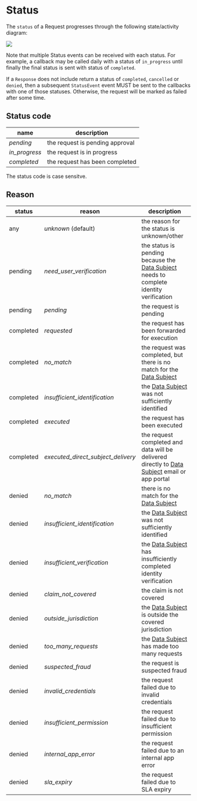 # Status

The `status` of a Request progresses through the following state/activity diagram:

![](https://lucid.app/publicSegments/view/61b83862-bbc8-41b1-bdae-d92b7bf87af6/image.png)

Note that multiple Status events can be received with each status. For example, a callback may be called daily with
a status of `in_progress` until finally the final status is sent with status of `completed`.

If a `Response` does not include return a status of `completed`, `cancelled` or `denied`, then a subsequent `StatusEvent`
event MUST be sent to the callbacks with one of those statuses. Otherwise, the request will be marked as failed after
some time.

## Status code

| name          | description                     |
|---------------|---------------------------------|
| *pending*     | the request is pending approval |
| *in_progress* | the request is in progress      |
| *completed*   | the request has been completed  | 

The status code is case sensitve.

## Reason

| status    | reason                             | description                                                                                                        |
|-----------|------------------------------------|--------------------------------------------------------------------------------------------------------------------|
| any       | *unknown* (default)                | the reason for the status is unknown/other                                                                         |
| pending   | *need_user_verification*           | the status is pending because the [Data Subject](README.md#Subject) needs to complete identity verification        |
| pending   | *pending*                          | the request is pending                                                                                             |
| completed | *requested*                        | the request has been forwarded for execution                                                                       |
| completed | *no_match*                         | the request was completed, but there is no match for the [Data Subject](README.md#Subject)                         |
| completed | *insufficient_identification*      | the [Data Subject](README.md#Subject) was not sufficiently identified                                              |
| completed | *executed*                         | the request has been executed                                                                                      |
| completed | *executed_direct_subject_delivery* | the request completed and data will be delivered directly to [Data Subject](README.md#Subject) email or app portal |
| denied    | *no_match*                         | there is no match for the [Data Subject](README.md#Subject)                                                        |
| denied    | *insufficient_identification*      | the [Data Subject](README.md#Subject) was not sufficiently identified                                              |
| denied    | *insufficient_verification*        | the [Data Subject](README.md#Subject) has insufficiently completed identity verification                           |
| denied    | *claim_not_covered*                | the claim is not covered                                                                                           |
| denied    | *outside_jurisdiction*             | the [Data Subject](README.md#Subject) is outside the covered jurisdiction                                          |
| denied    | *too_many_requests*                | the [Data Subject](README.md#Subject) has made too many requests                                                   |
| denied    | *suspected_fraud*                  | the request is suspected fraud                                                                                     |
| denied    | *invalid_credentials*              | the request failed due to invalid credentials                                                                      |
| denied    | *insufficient_permission*          | the request failed due to insufficient permission                                                                  |
| denied    | *internal_app_error*               | the request failed due to an internal app error                                                                    |
| denied    | *sla_expiry*                       | the request failed due to SLA expiry                                                                               |
